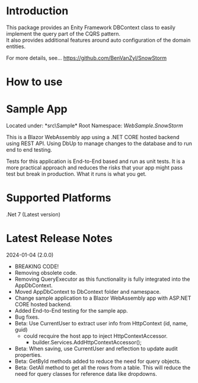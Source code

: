 # Introduction 

This package provides an Enity Framework DBContext class to easily implement the query part of the CQRS pattern.  
It also provides additional features around auto configuration of the domain entities.

For more details, see...
https://github.com/BenVanZyl/SnowStorm

# How to use

# Sample App

Located under: *src\Sample\*
Root Namespace: *WebSample.SnowStorm* 

This is a Blazor WebAssembly app using a .NET CORE hosted backend using REST API.
Using DbUp to manage changes to the database and to run end to end testing.

Tests for this application is End-to-End based and run as unit tests.  It is a more practical approach and reduces the risks that your app might pass test but break in production.  What it runs is what you get.


# Supported Platforms
.Net 7 (Latest version) 

# Latest Release Notes

2024-01-04 (2.0.0)
 - BREAKING CODE!
 - Removing obsolete code.
 - Removing QueryExecutor as this functionality is fully integrated into the AppDbContext.
 - Moved AppDbContext to DbContext folder and namespace.
 - Change sample application to a Blazor WebAssembly app with ASP.NET CORE hosted backend.
 - Added End-to-End testing for the sample app. 
 - Bug fixes.
 - Beta: Use CurrentUser to extract user info from HttpContext (id, name, guid)
   - could recquire the host app to inject HttpContextAccessor.
     - builder.Services.AddHttpContextAccessor();
 - Beta: When saving, use CurrentUser and reflection to update audit properties. 
 - Beta: GetById<T> methods added to reduce the need for query objects.
 - Beta: GetAll<T> method to get all the rows from a table.  This will reduce the need for query classes for reference data like dropdowns.

